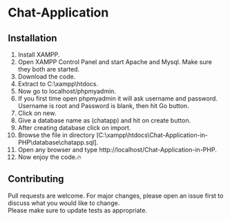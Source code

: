 # Chat-Application

## Installation
1. Install XAMPP.
2. Open XAMPP Control Panel and start Apache and Mysql. Make sure they both are started.
3. Download the code.
4. Extract to C:\xampp\htdocs.
5. Now go to localhost/phpmyadmin. 
6. If you first time open phpmyadmin it will ask username and password. Username is root and Password is blank, then hit Go button.
7. Click on new.
8. Give a database name as (chatapp) and hit on create button.
9. After creating database click on import.
10. Browse the file in directory [C:\xampp\htdocs\Chat-Application-in-PHP\database\chatapp.sql].
11. Open any browser and type http://localhost/Chat-Application-in-PHP.
12. Now enjoy the code.:fire:

## Contributing
Pull requests are welcome. For major changes, please open an issue first to discuss what you would like to change.<br>
Please make sure to update tests as appropriate.
